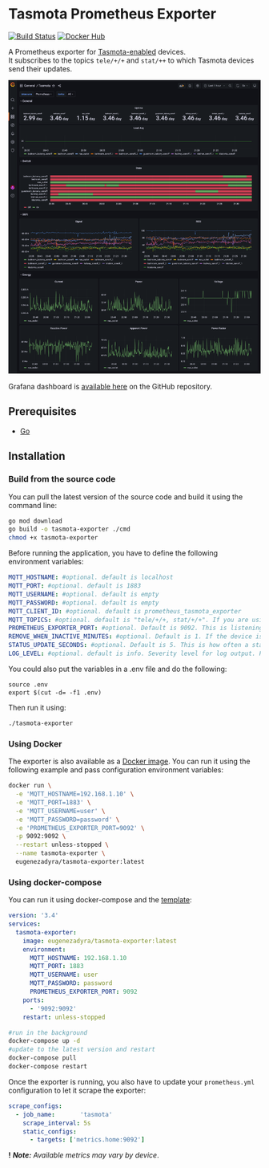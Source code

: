 # Tasmota Prometheus Exporter

[![Build Status](https://drone.rdome.net/api/badges/dyrkin/tasmota-exporter/status.svg?branch=master)](https://drone.rdome.net/dyrkin/tasmota-exporter)
[![Docker Hub](https://img.shields.io/badge/image-latest-blue.svg?logo=docker&style=flat)](https://hub.docker.com/r/eugenezadyra/tasmota-exporter/tags/)

A Prometheus exporter for [Tasmota-enabled](https://tasmota.github.io/docs) devices.  
It subscribes to the topics `tele/+/+` and `stat/++` to which Tasmota devices send their updates.

![Grafana dashboard](grafana/dashboard.png)

Grafana dashboard is [available here](grafana/dashboard.json) on the GitHub repository.

## Prerequisites

* [Go](https://go.dev/doc/)

## Installation

### Build from the source code

You can pull the latest version of the source code and build it using the command line:

```bash
go mod download
go build -o tasmota-exporter ./cmd
chmod +x tasmota-exporter
```

Before running the application, you have to define the following environment variables:
```yaml
MQTT_HOSTNAME: #optional. default is localhost
MQTT_PORT: #optional. default is 1883
MQTT_USERNAME: #optional. default is empty
MQTT_PASSWORD: #optional. default is empty
MQTT_CLIENT_ID: #optional. default is prometheus_tasmota_exporter
MQTT_TOPICS: #optional. default is "tele/+/+, stat/+/+". If you are using deeper topics, you can set as "tele/#, stat/#"
PROMETHEUS_EXPORTER_PORT: #optional. Default is 9092. This is listening port.
REMOVE_WHEN_INACTIVE_MINUTES: #optional. Default is 1. If the device is inactive for more than 1 minute, it will be removed from the list of active devices
STATUS_UPDATE_SECONDS: #optional. Default is 5. This is how often a status update will be requested
LOG_LEVEL: #optional. default is info. Severity level for log output. Possible values: debug, info, warn, error
```

You could also put the variables in a .env file and do the following:
```
source .env
export $(cut -d= -f1 .env)
```

Then run it using:
```bash
./tasmota-exporter
```


### Using Docker

The exporter is also available as a [Docker image](https://hub.docker.com/r/eugenezadyra/tasmota-exporter/tags).
You can run it using the following example and pass configuration environment variables:

```bash
docker run \
  -e 'MQTT_HOSTNAME=192.168.1.10' \
  -e 'MQTT_PORT=1883' \
  -e 'MQTT_USERNAME=user' \
  -e 'MQTT_PASSWORD=password' \
  -e 'PROMETHEUS_EXPORTER_PORT=9092' \
  -p 9092:9092 \
  --restart unless-stopped \
  --name tasmota-exporter \
  eugenezadyra/tasmota-exporter:latest
```

### Using docker-compose

You can run it using docker-compose and the [template](compose/docker-compose.yml):

```yaml
version: '3.4'
services:
  tasmota-exporter:
    image: eugenezadyra/tasmota-exporter:latest
    environment:
      MQTT_HOSTNAME: 192.168.1.10
      MQTT_PORT: 1883
      MQTT_USERNAME: user
      MQTT_PASSWORD: password
      PROMETHEUS_EXPORTER_PORT: 9092
    ports:
      - '9092:9092'
    restart: unless-stopped
```

```bash
#run in the background
docker-compose up -d
#update to the latest version and restart
docker-compose pull
docker-compose restart
```

Once the exporter is running, you also have to update your `prometheus.yml` configuration to let it scrape the exporter:

```yaml
scrape_configs:
  - job_name:       'tasmota'
    scrape_interval: 5s
    static_configs:
      - targets: ['metrics.home:9092']
```

**!** ***Note:*** _Available metrics may vary by device_.
